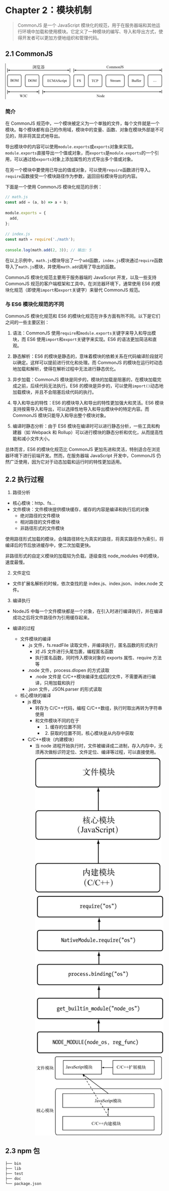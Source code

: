 # Chapter 2：模块机制

> CommonJS 是一个 JavaScript 模块化的规范，用于在服务器端和其他运行环境中加载和使用模块。它定义了一种模块的编写、导入和导出方式，使得开发者可以更加方便地组织和管理代码。

## 2.1 CommonJS

![CommonJS](./imgs/common.png)

### 简介

在 CommonJS 规范中，一个模块被定义为一个单独的文件，每个文件就是一个模块。每个模块都有自己的作用域，模块中的变量、函数、对象在模块外部是不可见的，除非将其显式地导出。

导出模块中的内容可以使用`module.exports`或`exports`对象来实现。`module.exports`直接导出一个值或对象，而`exports`是`module.exports`的一个引用，可以通过给`exports`对象上添加属性的方式导出多个值或对象。

在另一个模块中要使用已导出的值或对象，可以使用`require`函数进行导入。`require`函数接受一个模块路径作为参数，返回目标模块导出的内容。

下面是一个使用 CommonJS 模块化规范的示例：

```javascript
// math.js
const add = (a, b) => a + b;

module.exports = {
  add,
};

// index.js
const math = require('./math');

console.log(math.add(2, 3)); // 输出: 5
```

在以上示例中，`math.js`模块导出了一个`add`函数，`index.js`模块通过`require`函数导入了`math.js`模块，并使用`math.add`调用了导出的函数。

CommonJS 模块化规范主要用于服务器端的 JavaScript 开发，以及一些支持 CommonJS 规范的客户端框架和工具中。在浏览器环境下，通常使用 ES6 的模块化规范（即使用`import`和`export`关键字）来替代 CommonJS 规范。

### 与 ES6 模块化规范的不同

CommonJS 模块化规范和 ES6 的模块化规范在许多方面有所不同。以下是它们之间的一些主要区别：

1. 语法：CommonJS 使用`require`和`module.exports`关键字来导入和导出模块，而 ES6 使用`import`和`export`关键字来实现。ES6 的语法更加简洁和直观。

2. 静态解析：ES6 的模块是静态的，意味着模块的依赖关系在代码编译阶段就可以确定。这样可以提前进行优化和处理。而 CommonJS 的模块在运行时动态地加载和解析，使得在解析过程中无法进行静态优化。

3. 异步加载：CommonJS 模块是同步的，模块的加载是阻塞的，在模块加载完成之前，后续代码无法执行。ES6 的模块是异步的，可以使用`import()`动态地加载模块，并且不会阻塞后续代码的执行。

4. 导入和导出的特性：ES6 的模块导入和导出的特性更加强大和灵活。ES6 模块支持按需导入和导出，可以选择性地导入和导出模块中的特定内容。而 CommonJS 模块只能导入和导出整个模块对象。

5. 编译时静态分析：由于 ES6 模块在编译时可以进行静态分析，一些工具和构建器（如 Webpack 和 Rollup）可以进行模块的静态分析和优化，从而提高性能和减小文件大小。

总体而言，ES6 的模块化规范比 CommonJS 更加先进和灵活，特别适合在浏览器环境下进行前端开发。然而，在服务器端 JavaScript 开发中，CommonJS 仍然广泛使用，因为它对于动态加载和运行时的特性更加适用。

## 2.2 执行过程

1. 路径分析

- 核心模块：http、fs...
- 文件模块：文件模块提供模块缓存，缓存的内容是编译和执行后的对象
  - 绝对路径的文件模块
  - 相对路径的文件模块
  - 非路径形式的文件模块

使用路径形式加载的模块，会降路径转化为真实的路径，将真实路径作为索引，将编译后的节后放进缓存中，使二次加载更快。

非路径形式的自定义模块的加载较为负载。逐级查找 node_modules 中的模块，速度最慢。

2. 文件定位

- 文件扩展名解析的时候，依次查找的是 index.js、index.json、index.node 文件。

3. 编译执行

- NodeJS 中每一个文件模块都是一个对象，在引入时进行编译执行，并在编译成功之后将文件路径作为引用缓存起来。

- 编译的过程
  - 文件模块的编译
    - .js 文件，fs.readFile 读取文件，并编译执行，匿名函数的形式执行
      - 对 JS 文件进行头尾包裹，编程匿名函数
      - 执行匿名函数，同时传入模块对象的 exports 属性、require 方法等
    - .node 文件，process.dlopen 的方式读取
      - .node 文件是 C/C++模块编译生成后的文件，不需要再进行编译，只用加载和执行
    - .json 文件，JSON.parser 的形式读取
  - 核心模块的编译
    - js 模块
      - 转存为 C/C++代码，编程 C/C++数组，执行时取出再转为字符串使用
      - 和文件模块不同的在于
        - 1. 缓存的位置不同
        - 2. 获取的位置不同，核心模块是从内存中获取
    - C/C++模块（内建模块）
      - 当 node 进程开始执行时，文件被编译成二进制，存入内存中，无须再次做标识符定位、文件定位、编译等过程，可以直接使用。
        ![module](./imgs/module.png)
        ![require](./imgs/require.png)
        ![link](./imgs/rel.png)

## 2.3 npm 包

```
├── bin
├── lib
├── test
├── doc
└── package.json
```
